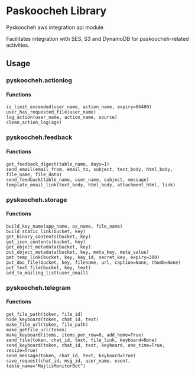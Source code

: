 # Paskoocheh Library

Pyskoocheh aws integration api module

Facilitates integration with SES, S3 and DynamoDB for
paskoocheh-related activities.

## Usage
### pyskoocheh.actionlog
#### Functions

    is_limit_exceeded(user_name, action_name, expiry=86400)
    user_has_requested_file(user_name)
    log_action(user_name, action_name, source)
    clean_action_log(age)

### pyskoocheh.feedback
#### Functions

    get_feedback_digest(table_name, days=1)
    send_email(email_from, email_to, subject, text_body, html_body, file_name, file_data)
    send_feedback(table_name, user_name, subject, message)
    template_email_link(text_body, html_body, attachment_html, link)

### pyskoocheh.storage
#### Functions

    build_key_name(app_name, os_name, file_name)
    build_static_link(bucket, key)
    get_binary_contents(bucket, key)
    get_json_contents(bucket, key)
    get_object_metadata(bucket, key)
    put_object_metadata(bucket, key, meta_key, meta_value)
    get_temp_link(bucket, key, key_id, secret_key, expiry=300)
    put_doc_file(bucket, key, filename, url, caption=None, thumb=None)
    put_text_file(bucket, key, text)
    add_to_mailing_list(user_email)

### pyskoocheh.telegram
#### Functions

    get_file_path(token, file_id)
    hide_keyboard(token, chat_id, text)
    make_file_url(token, file_path)
    make_getfile_url(token)
    make_keyboard(items, items_per_row=0, add_home=True)
    send_file(token, chat_id, text, file_link, keyboard=None)
    send_keyboard(token, chat_id, text, keyboard, one_time=True, resize=True)
    send_message(token, chat_id, text, keyboard=True)
    save_request(chat_id, msg_id, user_name, event, table_name="MajlisMonitorBot")
